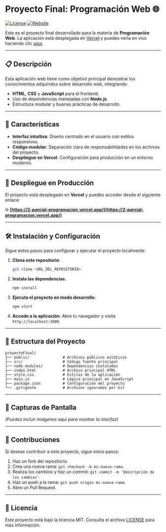 
# Proyecto Final: Programación Web 🌐

[![License](https://img.shields.io/badge/license-MIT-green.svg)](LICENSE)
[![Website](https://img.shields.io/website?url=https%3A%2F%2F2-parcial-programacion.vercel.app)](https://2-parcial-programacion.vercel.app/)

Este es el proyecto final desarrollado para la materia de **Programación Web**. La aplicación está desplegada en [Vercel](https://vercel.com/) y puedes verla en vivo haciendo clic [aquí](https://2-parcial-programacion.vercel.app/).

---

## 📋 Descripción

Esta aplicación web tiene como objetivo principal demostrar los conocimientos adquiridos sobre desarrollo web, integrando:
- **HTML**, **CSS** y **JavaScript** para el frontend.
- Uso de dependencias manejadas con **Node.js**.
- Estructura modular y buenas prácticas de desarrollo.

---

## 🌟 Características

- **Interfaz intuitiva**: Diseño centrado en el usuario con estilos responsivos.
- **Código modular**: Separación clara de responsabilidades en los archivos del proyecto.
- **Despliegue en Vercel**: Configuración para producción en un entorno moderno.

---

## 🚀 Despliegue en Producción

El proyecto está desplegado en **Vercel** y puedes acceder desde el siguiente enlace:

🌐 **[https://2-parcial-programacion.vercel.app/](https://2-parcial-programacion.vercel.app/)**

---

## 🛠️ Instalación y Configuración

Sigue estos pasos para configurar y ejecutar el proyecto localmente:

1. **Clona este repositorio**:
    ```bash
    git clone <URL_DEL_REPOSITORIO>
    ```

2. **Instala las dependencias**:
    ```bash
    npm install
    ```

3. **Ejecuta el proyecto en modo desarrollo**:
    ```bash
    npm start
    ```

4. **Accede a la aplicación**:
    Abre tu navegador y visita `http://localhost:3000`.

---

## 📂 Estructura del Proyecto

```
proyectoFinal/
├── public/               # Archivos públicos estáticos
├── src/                  # Código fuente principal
├── node_modules/         # Dependencias instaladas
├── index.html            # Archivo principal HTML
├── style.css             # Estilos de la aplicación
├── main.js               # Lógica principal en JavaScript
├── package.json          # Configuración del proyecto
└── .gitignore            # Archivos ignorados por Git
```

---

## 📸 Capturas de Pantalla

*(Puedes incluir imágenes aquí para mostrar la interfaz)*

---

## 🤝 Contribuciones

Si deseas contribuir a este proyecto, sigue estos pasos:
1. Haz un fork del repositorio.
2. Crea una nueva rama: `git checkout -b mi-nueva-rama`.
3. Realiza los cambios y haz un commit: `git commit -m 'Descripción de los cambios'`.
4. Haz un push a la rama: `git push origin mi-nueva-rama`.
5. Abre un Pull Request.

---

## 📝 Licencia

Este proyecto está bajo la licencia MIT. Consulta el archivo [LICENSE](LICENSE) para más información.
